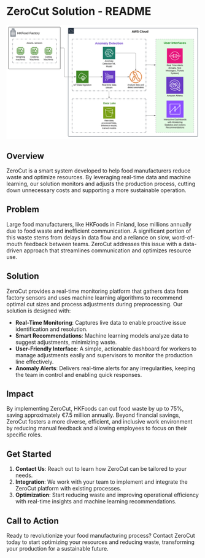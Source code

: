 # ZeroCut Solution - README

![ZeroCut Workflow](./diagrams/Software_Architecture.svg)


## Overview

ZeroCut is a smart system developed to help food manufacturers reduce waste and optimize resources. By leveraging real-time data and machine learning, our solution monitors and adjusts the production process, cutting down unnecessary costs and supporting a more sustainable operation.

## Problem

Large food manufacturers, like HKFoods in Finland, lose millions annually due to food waste and inefficient communication. A significant portion of this waste stems from delays in data flow and a reliance on slow, word-of-mouth feedback between teams. ZeroCut addresses this issue with a data-driven approach that streamlines communication and optimizes resource use.

## Solution

ZeroCut provides a real-time monitoring platform that gathers data from factory sensors and uses machine learning algorithms to recommend optimal cut sizes and process adjustments during preprocessing. Our solution is designed with:

- **Real-Time Monitoring**: Captures live data to enable proactive issue identification and resolution.
- **Smart Recommendations**: Machine learning models analyze data to suggest adjustments, minimizing waste.
- **User-Friendly Interface**: A simple, actionable dashboard for workers to manage adjustments easily and supervisors to monitor the production line effectively.
- **Anomaly Alerts**: Delivers real-time alerts for any irregularities, keeping the team in control and enabling quick responses.

## Impact

By implementing ZeroCut, HKFoods can cut food waste by up to 75%, saving approximately €7.5 million annually. Beyond financial savings, ZeroCut fosters a more diverse, efficient, and inclusive work environment by reducing manual feedback and allowing employees to focus on their specific roles.

## Get Started

1. **Contact Us**: Reach out to learn how ZeroCut can be tailored to your needs.
2. **Integration**: We work with your team to implement and integrate the ZeroCut platform with existing processes.
3. **Optimization**: Start reducing waste and improving operational efficiency with real-time insights and machine learning recommendations.

## Call to Action

Ready to revolutionize your food manufacturing process? Contact ZeroCut today to start optimizing your resources and reducing waste, transforming your production for a sustainable future.